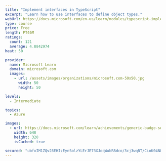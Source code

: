 ```yaml
---
title: "Implement interfaces in TypeScript"
excerpt: "Learn how to use interfaces to define object types."
webUrl: https://docs.microsoft.com/en-us/learn/modules/typescript-implement-interfaces/
type: course
price: Free
length: PT46M
ratings:
  count: 121
  average: 4.8842974
heat: 50

provider:
  name: Microsoft Learn
  domain: microsoft.com
  images:
    - url: /assets/images/organizations/microsoft.com-50x50.jpg
      width: 50
      height: 50

levels:
  - Intermediate

topics:
  - Azure

images:
  - url: https://docs.microsoft.com/learn/achievements/generic-badge-social.png
    width: 640
    height: 320
    isCached: true

secured: "ubfxIM1ZQv28EHIzEynSolzYLErJE73XJoqWubR8dco/3cj3wqBT/CioK04NLLWQSDkuSrLwajBVj7n/tPGdKOMuvT4j+jbWeYBjGPpdX5w8IrJdlLmU8czdl4pL4o49l5QH7DqQtRaXaq5t2n+PltwYkO2Dsp8pRDwJUpx/7Ckz1eaGa+SjIfUPZurpmvbkS+Yke9xXFfbmzPfxq8K8eAmHGkqnhEYq9BOEQOaL7vHVAR/fK5fknGb34hkTdF/t79bM+6mPevTm+H3yr5JGu9kAJw3P9diyqmGVqTwH6DXJcWkwDeS0kMP6SM3uOowUBagqw5WrDb4eTWfuIiPXamyLxwGuOXxyMRDho0ExbKaIHe/z0PL7WSruRtBF2x/oWbpCZM0zDD6AvhJ/VoZLseTu3Mn+r0BUlCSxH8IZ3Q8=;YwYUoHBfCXe1M6CE9ebtUA=="
---
```


